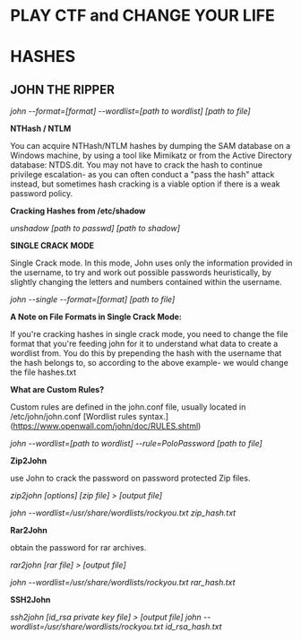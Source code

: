 # PLAY CTF and CHANGE YOUR LIFE

# HASHES

## JOHN THE RIPPER

_john --format=[format] --wordlist=[path to wordlist] [path to file]_
 
 **NTHash / NTLM** 

You can acquire NTHash/NTLM hashes by dumping the SAM database on a Windows machine, by using a tool like Mimikatz or from the Active Directory database: NTDS.dit. You may not have to crack the hash to continue privilege escalation- as you can often conduct a "pass the hash" attack instead, but sometimes hash cracking is a viable option if there is a weak password policy.

**Cracking Hashes from /etc/shadow** 

_unshadow [path to passwd] [path to shadow]_

**SINGLE CRACK MODE**

Single Crack mode. In this mode, John uses only the information provided in the username, to try and work out possible passwords heuristically, by slightly changing the letters and numbers contained within the username.

_john --single --format=[format] [path to file]_

**A Note on File Formats in Single Crack Mode:**

If you're cracking hashes in single crack mode, you need to change the file format that you're feeding john for it to understand what data to create a wordlist from. You do this by prepending the hash with the username that the hash belongs to, so according to the above example- we would change the file hashes.txt

**What are Custom Rules?**

Custom rules are defined in the john.conf file, usually located in /etc/john/john.conf [Wordlist rules syntax.]  (https://www.openwall.com/john/doc/RULES.shtml)

_john --wordlist=[path to wordlist] --rule=PoloPassword [path to file]_

**Zip2John**

use John to crack the password on password protected Zip files.

_zip2john [options] [zip file] > [output file]_

_john --wordlist=/usr/share/wordlists/rockyou.txt zip_hash.txt_

**Rar2John**

obtain the password for rar archives.

_rar2john [rar file] > [output file]_

_john --wordlist=/usr/share/wordlists/rockyou.txt rar_hash.txt_

**SSH2John**

_ssh2john [id_rsa private key file] > [output file]_
_john --wordlist=/usr/share/wordlists/rockyou.txt id_rsa_hash.txt_





 
 


